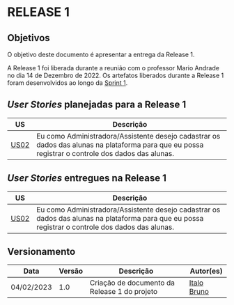 # RELEASE 1

## Objetivos

O objetivo deste documento é apresentar a entrega da Release 1.

A Release 1 foi liberada durante a reunião com o professor Mario Andrade no dia 14 de Dezembro de 2022. Os artefatos liberados durante a Release 1 foram desenvolvidos ao longo da <a href="https://github.com/fga-eps-mds/2022.2-Amis-Doc/blob/main/docs/Sprints_Releases/sprint1.md">Sprint 1</a>.

## <i>User Stories</i> planejadas para a Release 1

|US|Descrição|
|:--:|-------|
|[US02](https://github.com/fga-eps-mds/2022.2-Amis-Doc/issues/103)| Eu como Administradora/Assistente desejo cadastrar os dados das alunas na plataforma para que eu possa registrar o controle dos dados das alunas.|

## <i>User Stories</i> entregues na Release 1

|US|Descrição|
|:--:|-------|
|[US02](https://github.com/fga-eps-mds/2022.2-Amis-Doc/issues/103)| Eu como Administradora/Assistente desejo cadastrar os dados das alunas na plataforma para que eu possa registrar o controle dos dados das alunas.|

## Versionamento

| Data | Versão | Descrição | Autor(es) |
|------|------|------|------|
|04/02/2023|1.0|Criação de documento da Release 1 do projeto|[Italo Bruno](https://github.com/ItaloBrunoM)|

